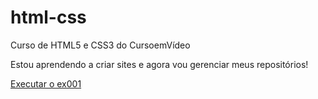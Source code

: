 # html-css
 Curso de HTML5 e CSS3 do CursoemVídeo

Estou aprendendo a criar sites e agora vou gerenciar meus repositórios!

<a href="https://mateus560.github.io/html-css/exercicios/ex001/index/" target="_blank">Executar o ex001</a>